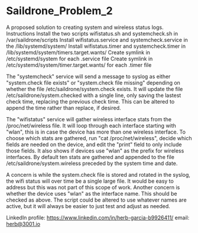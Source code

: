 # Saildrone_Problem_2
A proposed solution to creating system and wireless status logs.
Instructions
Install the two scripts wifistatus.sh and systemcheck.sh in /var/saildrone/scripts
Install wifistatus.service and systemcheck.service in the /lib/systemd/system/
Install wifistatus.timer and systemcheck.timer in /lib/systemd/system/timers.target.wants/
Create symlink in /etc/systemd/system for each .service file
Create symlink in /etc/systemd/system/timer.target.wants/ for each .timer file

The "systemcheck" service will send a message to syslog as either "system.check file exists" or "system.check file missing"
depending on whether the file /etc/saildrone/system.check exists.
It will update the file /etc/saildrone/system.checked with a single line, only saving the lastest check time,
replacing the previous check time. This can be altered to append the time rather than replace, if desired.

The "wifistatus" service will gather wireless interface stats from the /proc/net/wireless file.
It will loop through each interface starting with "wlan", this is in case the device has more than one wireless interface.
To choose which stats are gathered, run "cat /proc/net/wireless", decide which fields are needed on the device,
and edit the "print" field to only include those fields. It also shows if devices use "wlan" as the prefix for wireless interfaces.
By default ten stats are gathered and appended to the file /etc/saildrone/system.wireless preceded by the system time and date. 

A concern is while the system.check file is stored and rotated in the syslog, the wifi status will over time be a single large file.
It would be easy to address but this was not part of this scope of work.
Another concern is whether the device uses "wlan" as the interface name. This should be checked as above. The script could be altered
to use whatever names are active, but it will always be easier to just test and adjust as needed.


LinkedIn profile: https://www.linkedin.com/in/herb-garcia-b9926411/
email: herb@3001.io
